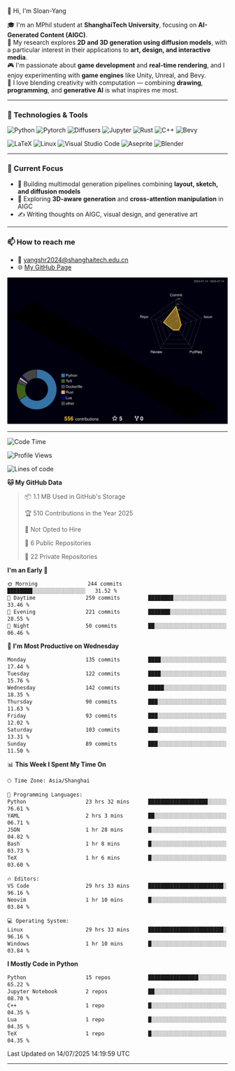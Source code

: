 👋 Hi, I'm Sloan-Yang

🎓 I'm an MPhil student at **ShanghaiTech University**, focusing on **AI-Generated Content (AIGC)**.  
🧠 My research explores **2D and 3D generation using diffusion models**, with a particular interest in their applications to **art, design, and interactive media**.  
🎮 I'm passionate about **game development** and **real-time rendering**, and I enjoy experimenting with **game engines** like Unity, Unreal, and Bevy.  
🎨 I love blending creativity with computation — combining **drawing**, **programming**, and **generative AI** is what inspires me most.

---

### 🧰 Technologies & Tools

![Python](https://img.shields.io/badge/python-%233776AB.svg?style=for-the-badge&logo=python&logoColor=white)
![Pytorch](https://img.shields.io/badge/pytorch-%23EE4C2C.svg?style=for-the-badge&logo=pytorch&logoColor=white)
![Diffusers](https://img.shields.io/badge/diffusers-HuggingFace-yellow?style=for-the-badge&logo=huggingface&logoColor=black)
![Jupyter](https://img.shields.io/badge/Jupyter-%23F37626.svg?style=for-the-badge&logo=Jupyter&logoColor=white)
![Rust](https://img.shields.io/badge/Rust-%23000000.svg?style=for-the-badge&logo=rust&logoColor=white)
![C++](https://img.shields.io/badge/C++-%2300599C.svg?style=for-the-badge&logo=c%2B%2B&logoColor=white)
![Bevy](https://img.shields.io/badge/Bevy-000000.svg?style=for-the-badge&logo=bevy&logoColor=white)

![LaTeX](https://img.shields.io/badge/LaTeX-47A141?style=for-the-badge&logo=latex&logoColor=white)
![Linux](https://img.shields.io/badge/Linux-FCC624?style=for-the-badge&logo=linux&logoColor=black)
![Visual Studio Code](https://img.shields.io/badge/VSCode-0078d7.svg?style=for-the-badge&logo=visual-studio-code&logoColor=white)
![Aseprite](https://img.shields.io/badge/Aseprite-FFFFFF?style=for-the-badge&logo=Aseprite&logoColor=%237D929E)
![Blender](https://img.shields.io/badge/Blender-F5792A?style=for-the-badge&logo=blender&logoColor=white)

---

### 🔭 Current Focus

- 🎨 Building multimodal generation pipelines combining **layout, sketch, and diffusion models**
- 🧪 Exploring **3D-aware generation** and **cross-attention manipulation** in AIGC
- ✍️ Writing thoughts on AIGC, visual design, and generative art

---

### 📫 How to reach me

- 📧 <a href="mailto:yangshr2024@shanghaitech.edu.cn">yangshr2024@shanghaitech.edu.cn</a>
- 🌐 [My GitHub Page](https://sloan-yang.github.io)  



![3D Profile](https://raw.githubusercontent.com/Sloan-Yang/Sloan-Yang/main/profile-3d-contrib/profile-night-rainbow.svg)

---


<!--START_SECTION:waka-->
![Code Time](http://img.shields.io/badge/Code%20Time-365%20hrs%2043%20mins-blue)

![Profile Views](http://img.shields.io/badge/Profile%20Views-5-blue)

![Lines of code](https://img.shields.io/badge/From%20Hello%20World%20I%27ve%20Written-2.1%20million%20lines%20of%20code-blue)

**🐱 My GitHub Data** 

> 📦 1.1 MB Used in GitHub's Storage 
 > 
> 🏆 510 Contributions in the Year 2025
 > 
> 🚫 Not Opted to Hire
 > 
> 📜 6 Public Repositories 
 > 
> 🔑 22 Private Repositories 
 > 
**I'm an Early 🐤** 

```text
🌞 Morning                244 commits         ████████░░░░░░░░░░░░░░░░░   31.52 % 
🌆 Daytime                259 commits         ████████░░░░░░░░░░░░░░░░░   33.46 % 
🌃 Evening                221 commits         ███████░░░░░░░░░░░░░░░░░░   28.55 % 
🌙 Night                  50 commits          ██░░░░░░░░░░░░░░░░░░░░░░░   06.46 % 
```
📅 **I'm Most Productive on Wednesday** 

```text
Monday                   135 commits         ████░░░░░░░░░░░░░░░░░░░░░   17.44 % 
Tuesday                  122 commits         ████░░░░░░░░░░░░░░░░░░░░░   15.76 % 
Wednesday                142 commits         █████░░░░░░░░░░░░░░░░░░░░   18.35 % 
Thursday                 90 commits          ███░░░░░░░░░░░░░░░░░░░░░░   11.63 % 
Friday                   93 commits          ███░░░░░░░░░░░░░░░░░░░░░░   12.02 % 
Saturday                 103 commits         ███░░░░░░░░░░░░░░░░░░░░░░   13.31 % 
Sunday                   89 commits          ███░░░░░░░░░░░░░░░░░░░░░░   11.50 % 
```


📊 **This Week I Spent My Time On** 

```text
🕑︎ Time Zone: Asia/Shanghai

💬 Programming Languages: 
Python                   23 hrs 32 mins      ███████████████████░░░░░░   76.61 % 
YAML                     2 hrs 3 mins        ██░░░░░░░░░░░░░░░░░░░░░░░   06.71 % 
JSON                     1 hr 28 mins        █░░░░░░░░░░░░░░░░░░░░░░░░   04.82 % 
Bash                     1 hr 8 mins         █░░░░░░░░░░░░░░░░░░░░░░░░   03.73 % 
TeX                      1 hr 6 mins         █░░░░░░░░░░░░░░░░░░░░░░░░   03.60 % 

🔥 Editors: 
VS Code                  29 hrs 33 mins      ████████████████████████░   96.16 % 
Neovim                   1 hr 10 mins        █░░░░░░░░░░░░░░░░░░░░░░░░   03.84 % 

💻 Operating System: 
Linux                    29 hrs 33 mins      ████████████████████████░   96.16 % 
Windows                  1 hr 10 mins        █░░░░░░░░░░░░░░░░░░░░░░░░   03.84 % 
```

**I Mostly Code in Python** 

```text
Python                   15 repos            ████████████████░░░░░░░░░   65.22 % 
Jupyter Notebook         2 repos             ██░░░░░░░░░░░░░░░░░░░░░░░   08.70 % 
C++                      1 repo              █░░░░░░░░░░░░░░░░░░░░░░░░   04.35 % 
Lua                      1 repo              █░░░░░░░░░░░░░░░░░░░░░░░░   04.35 % 
TeX                      1 repo              █░░░░░░░░░░░░░░░░░░░░░░░░   04.35 % 
```




 Last Updated on 14/07/2025 14:19:59 UTC
<!--END_SECTION:waka-->

---





